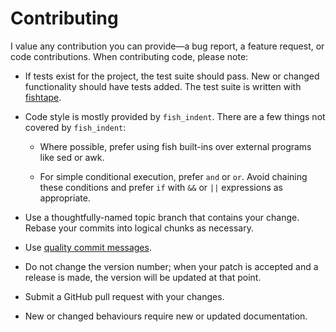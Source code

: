 # Contributing

I value any contribution you can provide—a bug report, a feature request, or
code contributions. When contributing code, please note:

- If tests exist for the project, the test suite should pass. New or changed
  functionality should have tests added. The test suite is written with
  [fishtape][fishtape].

- Code style is mostly provided by `fish_indent`. There are a few things not
  covered by `fish_indent`:

  - Where possible, prefer using fish built-ins over external programs like sed
    or awk.

  - For simple conditional execution, prefer `and` or `or`. Avoid chaining these
    conditions and prefer `if` with `&&` or `||` expressions as appropriate.

- Use a thoughtfully-named topic branch that contains your change. Rebase your
  commits into logical chunks as necessary.
- Use [quality commit messages][quality commit messages].
- Do not change the version number; when your patch is accepted and a release is
  made, the version will be updated at that point.
- Submit a GitHub pull request with your changes.
- New or changed behaviours require new or updated documentation.

[quality commit messages]: http://tbaggery.com/2008/04/19/a-note-about-git-commit-messages.html
[fishtape]: https://github.com/jorgebucaran/fishtape

